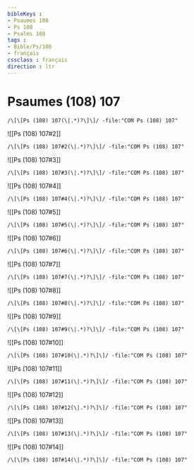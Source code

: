 ```yaml
---
bibleKeys : 
- Psaumes 108
- Ps 108
- Psalms 108
tags : 
- Bible/Ps/108
- français
cssclass : français
direction : ltr
---
```


# Psaumes (108) 107

```query
/\[\[Ps (108) 107(\|.*)?\]\]/ -file:"COM Ps (108) 107"
```



![[Ps (108) 107#2]]

```query
/\[\[Ps (108) 107#2(\|.*)?\]\]/ -file:"COM Ps (108) 107"
```

![[Ps (108) 107#3]]

```query
/\[\[Ps (108) 107#3(\|.*)?\]\]/ -file:"COM Ps (108) 107"
```

![[Ps (108) 107#4]]

```query
/\[\[Ps (108) 107#4(\|.*)?\]\]/ -file:"COM Ps (108) 107"
```

![[Ps (108) 107#5]]

```query
/\[\[Ps (108) 107#5(\|.*)?\]\]/ -file:"COM Ps (108) 107"
```

![[Ps (108) 107#6]]

```query
/\[\[Ps (108) 107#6(\|.*)?\]\]/ -file:"COM Ps (108) 107"
```

![[Ps (108) 107#7]]

```query
/\[\[Ps (108) 107#7(\|.*)?\]\]/ -file:"COM Ps (108) 107"
```

![[Ps (108) 107#8]]

```query
/\[\[Ps (108) 107#8(\|.*)?\]\]/ -file:"COM Ps (108) 107"
```

![[Ps (108) 107#9]]

```query
/\[\[Ps (108) 107#9(\|.*)?\]\]/ -file:"COM Ps (108) 107"
```

![[Ps (108) 107#10]]

```query
/\[\[Ps (108) 107#10(\|.*)?\]\]/ -file:"COM Ps (108) 107"
```

![[Ps (108) 107#11]]

```query
/\[\[Ps (108) 107#11(\|.*)?\]\]/ -file:"COM Ps (108) 107"
```

![[Ps (108) 107#12]]

```query
/\[\[Ps (108) 107#12(\|.*)?\]\]/ -file:"COM Ps (108) 107"
```

![[Ps (108) 107#13]]

```query
/\[\[Ps (108) 107#13(\|.*)?\]\]/ -file:"COM Ps (108) 107"
```

![[Ps (108) 107#14]]

```query
/\[\[Ps (108) 107#14(\|.*)?\]\]/ -file:"COM Ps (108) 107"
```

